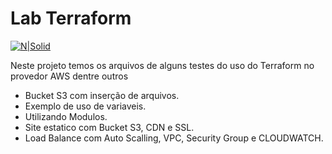 # Lab Terraform

[![N|Solid](https://miro.medium.com/max/700/1*bg9XoMtBJqKmrkYycGhb-A.jpeg)](https://www.terraform.io)

Neste projeto temos os arquivos de alguns testes do uso do Terraform no provedor AWS dentre outros

  - Bucket S3 com inserção de arquivos.
  - Exemplo de uso de variaveis.
  - Utilizando Modulos.
  - Site estatico com Bucket S3, CDN e SSL.
  - Load Balance com Auto Scalling, VPC, Security Group e CLOUDWATCH.
